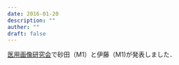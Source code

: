 ```yaml
---
date: 2016-01-20
description: ""
auther: ""
draft: false
---
```

[医用画像研究会](https://www.ieice.org/ken/program/index.php?tgs_regid=b5a9555a1a885304729b6766f0a5cca1fccbfe825bbf74aa186a0e62e85f9565&tgid=IEICE-MI&lang=)で砂田（M1）と伊藤（M1)が発表しました．
